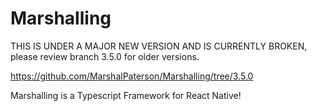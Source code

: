 # Marshalling

THIS IS UNDER A MAJOR NEW VERSION AND IS CURRENTLY BROKEN, please review branch 3.5.0 for older versions.

https://github.com/MarshalPaterson/Marshalling/tree/3.5.0

Marshalling is a Typescript Framework for React Native!
